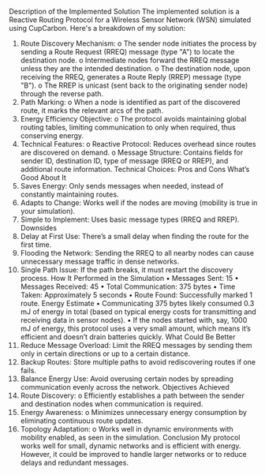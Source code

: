 Description of the Implemented Solution
The implemented solution is a Reactive Routing Protocol for a Wireless Sensor Network (WSN) simulated using CupCarbon. Here's a breakdown of my solution:
1. Route Discovery Mechanism:
o The sender node initiates the process by sending a Route Request (RREQ) message (type "A") to locate the destination node.
o Intermediate nodes forward the RREQ message unless they are the intended destination.
o The destination node, upon receiving the RREQ, generates a Route Reply (RREP) message (type "B").
o The RREP is unicast (sent back to the originating sender node) through the reverse path.
2. Path Marking:
o When a node is identified as part of the discovered route, it marks the relevant arcs of the path.
3. Energy Efficiency Objective:
o The protocol avoids maintaining global routing tables, limiting communication to only when required, thus conserving energy.
4. Technical Features:
o Reactive Protocol: Reduces overhead since routes are discovered on demand.
o Message Structure: Contains fields for sender ID, destination ID, type of message (RREQ or RREP), and additional route information.
Technical Choices: Pros and Cons
What’s Good About It
1. Saves Energy: Only sends messages when needed, instead of constantly maintaining routes.
2. Adapts to Change: Works well if the nodes are moving (mobility is true in your simulation).
3. Simple to Implement: Uses basic message types (RREQ and RREP).
Downsides
1. Delay at First Use: There’s a small delay when finding the route for the first time.
2. Flooding the Network: Sending the RREQ to all nearby nodes can cause unnecessary message traffic in dense networks.
3. Single Path Issue: If the path breaks, it must restart the discovery process.
How It Performed in the Simulation
• Messages Sent: 15
• Messages Received: 45
• Total Communication: 375 bytes
• Time Taken: Approximately 5 seconds
• Route Found: Successfully marked 1 route.
Energy Estimate
• Communicating 375 bytes likely consumed 0.3 mJ of energy in total (based on typical energy costs for transmitting and receiving data in sensor nodes).
• If the nodes started with, say, 1000 mJ of energy, this protocol uses a very small amount, which means it’s efficient and doesn’t drain batteries quickly.
What Could Be Better
1. Reduce Message Overload: Limit the RREQ messages by sending them only in certain directions or up to a certain distance.
2. Backup Routes: Store multiple paths to avoid rediscovering routes if one fails.
3. Balance Energy Use: Avoid overusing certain nodes by spreading communication evenly across the network.
Objectives Achieved
1. Route Discovery:
o Efficiently establishes a path between the sender and destination nodes when communication is required.
2. Energy Awareness:
o Minimizes unnecessary energy consumption by eliminating continuous route updates.
3. Topology Adaptation:
o Works well in dynamic environments with mobility enabled, as seen in the simulation.
Conclusion
My protocol works well for small, dynamic networks and is efficient with energy. However, it could be improved to handle larger networks or to reduce delays and redundant messages.
